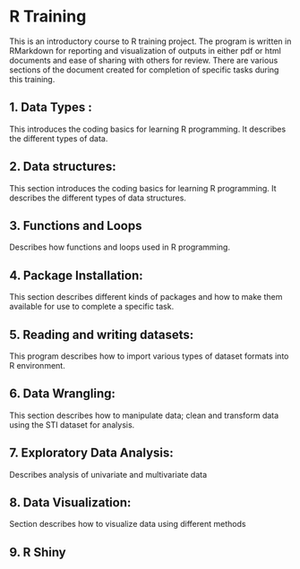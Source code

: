 # R Training
This is an introductory course to R training project.
The program is written in RMarkdown for reporting and visualization of outputs in either pdf or html documents and ease of sharing with others for review. There are various sections of the document created for completion of specific tasks during this training.

## 1. Data Types : 
This  introduces the coding basics for learning R programming. It describes the different types of data.

## 2. Data structures: 
This  section introduces the coding basics for learning R programming. It describes the different types of data structures.

## 3. Functions and Loops
Describes how functions and loops used in R programming.

## 4. Package Installation: 
This  section describes different kinds of packages and how to make them available for use to complete a specific task.

## 5. Reading and writing datasets: 
This program describes how to import various types of dataset formats into R environment.

## 6. Data Wrangling: 
This section describes how to manipulate data; clean and transform data using the STI dataset for analysis.

## 7. Exploratory Data Analysis: 
Describes analysis of univariate and multivariate data

## 8. Data Visualization:
Section describes how to visualize data using different methods

## 9. R Shiny




